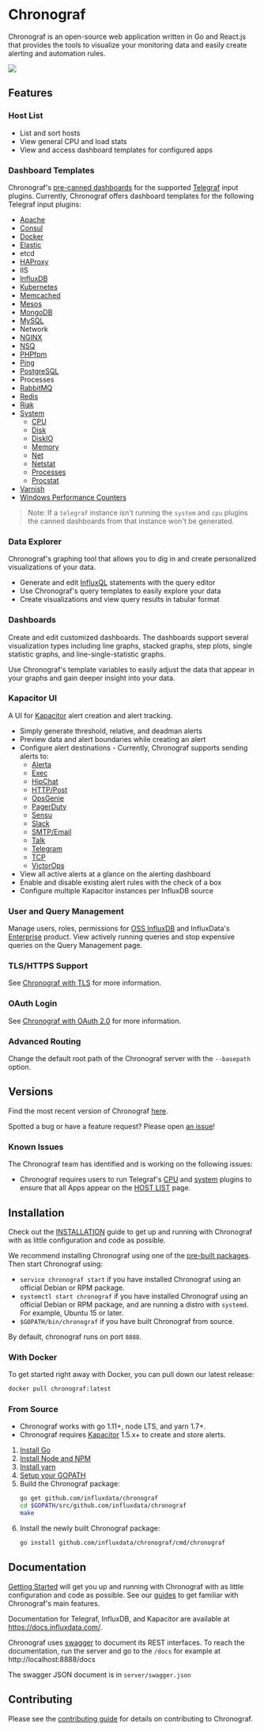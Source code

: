 # Chronograf

Chronograf is an open-source web application written in Go and React.js that
provides the tools to visualize your monitoring data and easily create alerting
and automation rules.

<p align="left">
  <img src="https://github.com/influxdata/chronograf/blob/master/docs/images/overview-readme.png"/>
</p>

## Features

### Host List

* List and sort hosts
* View general CPU and load stats
* View and access dashboard templates for configured apps

### Dashboard Templates

Chronograf's
[pre-canned dashboards](https://github.com/influxdata/chronograf/tree/master/canned)
for the supported [Telegraf](https://github.com/influxdata/telegraf) input
plugins. Currently, Chronograf offers dashboard templates for the following
Telegraf input plugins:

* [Apache](https://github.com/influxdata/telegraf/blob/master/plugins/inputs/apache)
* [Consul](https://github.com/influxdata/telegraf/blob/master/plugins/inputs/consul)
* [Docker](https://github.com/influxdata/telegraf/blob/master/plugins/inputs/docker)
* [Elastic](https://github.com/influxdata/telegraf/blob/master/plugins/inputs/elasticsearch)
* etcd
* [HAProxy](https://github.com/influxdata/telegraf/blob/master/plugins/inputs/haproxy)
* IIS
* [InfluxDB](https://github.com/influxdata/telegraf/blob/master/plugins/inputs/influxdb)
* [Kubernetes](https://github.com/influxdata/telegraf/blob/master/plugins/inputs/kubernetes)
* [Memcached](https://github.com/influxdata/telegraf/blob/master/plugins/inputs/memcached)
* [Mesos](https://github.com/influxdata/telegraf/blob/master/plugins/inputs/mesos)
* [MongoDB](https://github.com/influxdata/telegraf/blob/master/plugins/inputs/mongodb)
* [MySQL](https://github.com/influxdata/telegraf/blob/master/plugins/inputs/mysql)
* Network
* [NGINX](https://github.com/influxdata/telegraf/blob/master/plugins/inputs/nginx)
* [NSQ](https://github.com/influxdata/telegraf/blob/master/plugins/inputs/nsq)
* [PHPfpm](https://github.com/influxdata/telegraf/blob/master/plugins/inputs/phpfpm)
* [Ping](https://github.com/influxdata/telegraf/blob/master/plugins/inputs/ping)
* [PostgreSQL](https://github.com/influxdata/telegraf/blob/master/plugins/inputs/postgresql)
* Processes
* [RabbitMQ](https://github.com/influxdata/telegraf/blob/master/plugins/inputs/rabbitmq)
* [Redis](https://github.com/influxdata/telegraf/blob/master/plugins/inputs/redis)
* [Riak](https://github.com/influxdata/telegraf/blob/master/plugins/inputs/riak)
* [System](https://github.com/influxdata/telegraf/blob/master/plugins/inputs/system/SYSTEM_README.md)
  * [CPU](https://github.com/influxdata/telegraf/blob/master/plugins/inputs/system/CPU_README.md)
  * [Disk](https://github.com/influxdata/telegraf/blob/master/plugins/inputs/system/DISK_README.md)
  * [DiskIO](https://github.com/influxdata/telegraf/blob/master/plugins/inputs/system/disk.go#L136)
  * [Memory](https://github.com/influxdata/telegraf/blob/master/plugins/inputs/system/MEM_README.md)
  * [Net](https://github.com/influxdata/telegraf/blob/master/plugins/inputs/system/net.go)
  * [Netstat](https://github.com/influxdata/telegraf/blob/master/plugins/inputs/system/NETSTAT_README.md)
  * [Processes](https://github.com/influxdata/telegraf/blob/master/plugins/inputs/system/PROCESSES_README.md)
  * [Procstat](https://github.com/influxdata/telegraf/blob/master/plugins/inputs/procstat/README.md)
* [Varnish](https://github.com/influxdata/telegraf/blob/master/plugins/inputs/varnish)
* [Windows Performance Counters](https://github.com/influxdata/telegraf/blob/master/plugins/inputs/win_perf_counters)

> Note: If a `telegraf` instance isn't running the `system` and `cpu` plugins
> the canned dashboards from that instance won't be generated.

### Data Explorer

Chronograf's graphing tool that allows you to dig in and create personalized
visualizations of your data.

* Generate and edit
  [InfluxQL](https://docs.influxdata.com/influxdb/latest/query_language/)
  statements with the query editor
* Use Chronograf's query templates to easily explore your data
* Create visualizations and view query results in tabular format

### Dashboards

Create and edit customized dashboards. The dashboards support several
visualization types including line graphs, stacked graphs, step plots, single
statistic graphs, and line-single-statistic graphs.

Use Chronograf's template variables to easily adjust the data that appear in
your graphs and gain deeper insight into your data.

### Kapacitor UI

A UI for [Kapacitor](https://github.com/influxdata/kapacitor) alert creation and
alert tracking.

* Simply generate threshold, relative, and deadman alerts
* Preview data and alert boundaries while creating an alert
* Configure alert destinations - Currently, Chronograf supports sending alerts
  to:
  * [Alerta](https://docs.influxdata.com/kapacitor/latest/nodes/alert_node/#alerta)
  * [Exec](https://docs.influxdata.com/kapacitor/latest/nodes/alert_node/#exec)
  * [HipChat](https://docs.influxdata.com/kapacitor/latest/nodes/alert_node/#hipchat)
  * [HTTP/Post](https://docs.influxdata.com/kapacitor/latest/nodes/alert_node/#post)
  * [OpsGenie](https://docs.influxdata.com/kapacitor/latest/nodes/alert_node/#opsgenie)
  * [PagerDuty](https://docs.influxdata.com/kapacitor/latest/nodes/alert_node/#pagerduty)
  * [Sensu](https://docs.influxdata.com/kapacitor/latest/nodes/alert_node/#sensu)
  * [Slack](https://docs.influxdata.com/kapacitor/latest/nodes/alert_node/#slack)
  * [SMTP/Email](https://docs.influxdata.com/kapacitor/latest/nodes/alert_node/#email)
  * [Talk](https://docs.influxdata.com/kapacitor/latest/nodes/alert_node/#talk)
  * [Telegram](https://docs.influxdata.com/kapacitor/latest/nodes/alert_node/#telegram)
  * [TCP](https://docs.influxdata.com/kapacitor/latest/nodes/alert_node/#tcp)
  * [VictorOps](https://docs.influxdata.com/kapacitor/latest/nodes/alert_node/#victorops)
* View all active alerts at a glance on the alerting dashboard
* Enable and disable existing alert rules with the check of a box
* Configure multiple Kapacitor instances per InfluxDB source

### User and Query Management

Manage users, roles, permissions for
[OSS InfluxDB](https://github.com/influxdata/influxdb) and InfluxData's
[Enterprise](https://docs.influxdata.com/enterprise/v1.6/) product. View
actively running queries and stop expensive queries on the Query Management
page.

### TLS/HTTPS Support

See
[Chronograf with TLS](https://docs.influxdata.com/chronograf/latest/administration/managing-security/)
for more information.

### OAuth Login

See
[Chronograf with OAuth 2.0](https://docs.influxdata.com/chronograf/latest/administration/managing-security/#oauth-2-0-providers-with-jwt-tokens)
for more information.

### Advanced Routing

Change the default root path of the Chronograf server with the `--basepath`
option.

## Versions

Find the most recent version of Chronograf [here](https://www.influxdata.com/downloads/).

Spotted a bug or have a feature request? Please open
[an issue](https://github.com/influxdata/chronograf/issues/new)!

### Known Issues
<!-- todo: is this still an issue -->
The Chronograf team has identified and is working on the following issues:

* Chronograf requires users to run Telegraf's
  [CPU](https://github.com/influxdata/telegraf/blob/master/plugins/inputs/system/CPU_README.md)
  and
  [system](https://github.com/influxdata/telegraf/blob/master/plugins/inputs/system/SYSTEM_README.md)
  plugins to ensure that all Apps appear on the
  [HOST LIST](https://docs.influxdata.com/chronograf/latest/introduction/getting-started/#infrastructure-monitoring)
  page.

## Installation

Check out the
[INSTALLATION](https://docs.influxdata.com/chronograf/latest/introduction/installation/)
guide to get up and running with Chronograf with as little configuration and
code as possible.

We recommend installing Chronograf using one of the
[pre-built packages](https://influxdata.com/downloads/#chronograf). Then start
Chronograf using:

* `service chronograf start` if you have installed Chronograf using an official
  Debian or RPM package.
* `systemctl start chronograf` if you have installed Chronograf using an
  official Debian or RPM package, and are running a distro with `systemd`. For
  example, Ubuntu 15 or later.
* `$GOPATH/bin/chronograf` if you have built Chronograf from source.

By default, chronograf runs on port `8888`.

### With Docker

To get started right away with Docker, you can pull down our latest release:

```sh
docker pull chronograf:latest
```

### From Source

* Chronograf works with go 1.11+, node LTS, and yarn 1.7+.
* Chronograf requires [Kapacitor](https://github.com/influxdata/kapacitor)
  1.5.x+ to create and store alerts.

1. [Install Go](https://golang.org/doc/install)
1. [Install Node and NPM](https://nodejs.org/en/download/)
1. [Install yarn](https://yarnpkg.com/docs/install)
1. [Setup your GOPATH](https://golang.org/doc/code.html#GOPATH)
1. Build the Chronograf package:
    ```bash
    go get github.com/influxdata/chronograf
    cd $GOPATH/src/github.com/influxdata/chronograf
    make
    ```
1. Install the newly built Chronograf package:
    ```bash
    go install github.com/influxdata/chronograf/cmd/chronograf
    ```

## Documentation

[Getting Started](https://docs.influxdata.com/chronograf/latest/introduction/getting-started/)
will get you up and running with Chronograf with as little configuration and
code as possible. See our
[guides](https://docs.influxdata.com/chronograf/latest/guides/) to get familiar
with Chronograf's main features.

Documentation for Telegraf, InfluxDB, and Kapacitor are available at
https://docs.influxdata.com/.

Chronograf uses
[swagger](https://swagger.io/specification) to
document its REST interfaces. To reach the documentation, run the server and go
to the `/docs` for example at http://localhost:8888/docs

The swagger JSON document is in `server/swagger.json`

## Contributing

Please see the [contributing guide](CONTRIBUTING.md) for details on contributing
to Chronograf.
